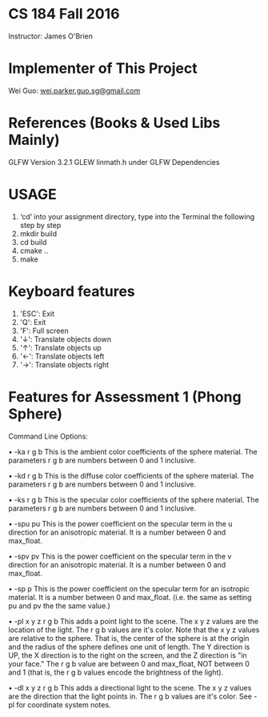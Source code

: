 # CS 184 Fall 2016
Instructor: James O'Brien

# Implementer of This Project
Wei Guo: wei.parker.guo.sg@gmail.com

# References (Books & Used Libs Mainly)
GLFW Version 3.2.1
GLEW
linmath.h under GLFW Dependencies

# USAGE
1. ‘cd’ into your assignment directory, type into the Terminal the following step by step
2. mkdir build
3. cd build
4. cmake ..
5. make

# Keyboard features
1. 'ESC': Exit
2. 'Q': Exit
3. 'F': Full screen
4. '↓': Translate objects down
5. '↑': Translate objects up
6. '←': Translate objects left
7. '→': Translate objects right

# Features for Assessment 1 (Phong Sphere)

Command Line Options:

• -ka r g b 
This is the ambient color coefficients of the sphere material. The parameters r g b are numbers between 0 and 1 inclusive.

• -kd r g b 
This is the diffuse color coefficients of the sphere material. The parameters r g b are numbers between 0 and 1 inclusive. 

• -ks r g b 
This is the specular color coefficients of the sphere material. The parameters r g b are numbers between 0 and 1 inclusive. 

• -spu pu 
This is the power coefficient on the specular term in the u direction for an anisotropic material. 
It is a number between 0 and max_float.

• -spv pv 
This is the power coefficient on the specular term in the v direction for an anisotropic material. 
It is a number between 0 and max_float.

• -sp p 
This is the power coefficient on the specular term for an isotropic material. It is a number between 0 and max_float. (i.e. the same as setting pu and pv the the same value.)

• -pl x y z r g b 
This adds a point light to the scene. The x y z values are the location of the light. The r g b values are it's color. Note that the x y z values are relative to the sphere. That is, the center of the sphere is at the origin and the radius of the sphere defines one unit of length. The Y direction is UP, the X direction is to the right on the screen, and the Z direction is "in your face." The r g b value are between 0 and max_float, NOT between 0 and 1 (that is, the r g b values encode the brightness of the light).

• -dl x y z r g b 
This adds a directional light to the scene. The x y z values are the direction that the light points in. The r g b values are it's color. See -pl for coordinate system notes.